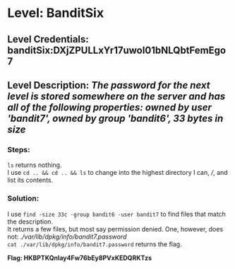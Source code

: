 # Level: BanditSix
## Level Credentials: banditSix:DXjZPULLxYr17uwoI01bNLQbtFemEgo7
## Level Description: *The password for the next level is stored somewhere on the server and has all of the following properties: owned by user 'bandit7', owned by group 'bandit6', 33 bytes in size*

### Steps:
`ls` returns nothing.  
I use `cd .. && cd .. && ls` to change into the highest directory I can, */*, and list its contents.  
### Solution:
I use `find -size 33c -group bandit6 -user bandit7` to find files that match the description.  
It returns a few files, but most say permission denied. One, however, does not: *./var/lib/dpkg/info/bandit7.password*  
`cat ./var/lib/dpkg/info/bandit7.password` returns the flag.  


**Flag: HKBPTKQnIay4Fw76bEy8PVxKEDQRKTzs**
